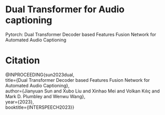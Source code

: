 # Dual Transformer for Audio captioning
Pytorch: Dual Transformer Decoder based Features Fusion Network for Automated Audio Captioning

# Citation
@INPROCEEDING{sun2023dual, <br>
      title={Dual Transformer Decoder based Features Fusion Network for Automated Audio Captioning},  <br>
      author={Jianyuan Sun and Xubo Liu and Xinhao Mei and Volkan Kılıç and Mark D. Plumbley and Wenwu Wang}, <br>
      year={2023}, <br>
      booktitle={INTERSPEECH2023}} <br>

